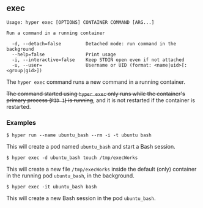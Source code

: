 ## exec

    Usage: hyper exec [OPTIONS] CONTAINER COMMAND [ARG...]

    Run a command in a running container

      -d, --detach=false         Detached mode: run command in the background
      --help=false               Print usage
      -i, --interactive=false    Keep STDIN open even if not attached
      -u, --user=                Username or UID (format: <name|uid>[:<group|gid>])

The `hyper exec` command runs a new command in a running container.

~~The command started using `hyper exec` only runs while the container's primary process (`PID 1`) is running~~, and it is not restarted if the container is restarted.

### Examples

    $ hyper run --name ubuntu_bash --rm -i -t ubuntu bash

This will create a pod named `ubuntu_bash` and start a Bash session.

    $ hyper exec -d ubuntu_bash touch /tmp/execWorks

This will create a new file `/tmp/execWorks` inside the default (only) container in the running pod `ubuntu_bash`, in the background.

    $ hyper exec -it ubuntu_bash bash

This will create a new Bash session in the pod `ubuntu_bash`.
